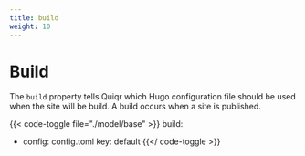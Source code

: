 ```yaml
---
title: build
weight: 10
---
```


# Build

The ```build``` property tells Quiqr which Hugo configuration file should be used when the
site will be build. A build occurs when a site is published.

{{< code-toggle file="./model/base" >}}
build:
  - config: config.toml
    key: default
{{</ code-toggle >}}


